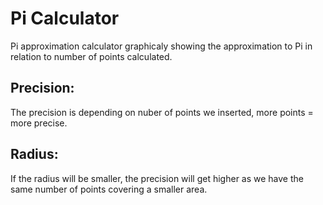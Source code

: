 # Pi Calculator
Pi approximation calculator graphicaly showing the approximation to Pi in relation to number of points calculated.



## Precision:
The precision is depending on nuber of points we inserted, more points = more precise.

## Radius:
If the radius will be smaller, the precision will get higher as we have the same number of points covering a smaller area.
